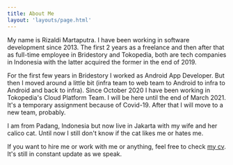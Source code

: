```yaml
---
title: About Me
layout: 'layouts/page.html'
---
```


My name is Rizaldi Martaputra. I have been working in software development
since 2013. The first 2 years as a freelance and then after that as full-time
employee in Bridestory and Tokopedia, both are tech companies in
Indonesia with the latter acquired the former in the end of 2019.

For the first few years in Bridestory I worked as Android App Developer. But
then I moved around a little bit (infra team to web team to Android to infra to
Android and back to infra).  Since October 2020 I have been working in
Tokopedia's Cloud Platform Team. I will be here until the end of March 2021.
It's a temporary assignment because of Covid-19.  After that I will move to a
new team, probably.

I am from Padang, Indonesia but now live in Jakarta with my wife and her calico cat.
Until now I still don't know if the cat likes me or hates me.

If you want to hire me or work with me or anything, feel free to check
<a href="/cv/">my cv</a>.  It's still in constant update as we speak.
